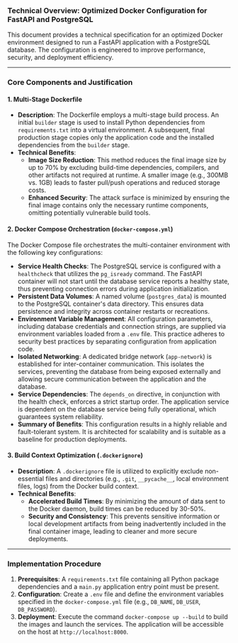### **Technical Overview: Optimized Docker Configuration for FastAPI and PostgreSQL**

This document provides a technical specification for an optimized Docker environment designed to run a FastAPI application with a PostgreSQL database. The configuration is engineered to improve performance, security, and deployment efficiency.

---

### **Core Components and Justification**

#### **1. Multi-Stage Dockerfile**

*   **Description**: The Dockerfile employs a multi-stage build process. An initial `builder` stage is used to install Python dependencies from `requirements.txt` into a virtual environment. A subsequent, final production stage copies only the application code and the installed dependencies from the `builder` stage.
*   **Technical Benefits**:
    *   **Image Size Reduction**: This method reduces the final image size by up to 70% by excluding build-time dependencies, compilers, and other artifacts not required at runtime. A smaller image (e.g., 300MB vs. 1GB) leads to faster pull/push operations and reduced storage costs.
    *   **Enhanced Security**: The attack surface is minimized by ensuring the final image contains only the necessary runtime components, omitting potentially vulnerable build tools.

#### **2. Docker Compose Orchestration (`docker-compose.yml`)**

The Docker Compose file orchestrates the multi-container environment with the following key configurations:

*   **Service Health Checks**: The PostgreSQL service is configured with a `healthcheck` that utilizes the `pg_isready` command. The FastAPI container will not start until the database service reports a healthy state, thus preventing connection errors during application initialization.
*   **Persistent Data Volumes**: A named volume (`postgres_data`) is mounted to the PostgreSQL container's data directory. This ensures data persistence and integrity across container restarts or recreations.
*   **Environment Variable Management**: All configuration parameters, including database credentials and connection strings, are supplied via environment variables loaded from a `.env` file. This practice adheres to security best practices by separating configuration from application code.
*   **Isolated Networking**: A dedicated bridge network (`app-network`) is established for inter-container communication. This isolates the services, preventing the database from being exposed externally and allowing secure communication between the application and the database.
*   **Service Dependencies**: The `depends_on` directive, in conjunction with the health check, enforces a strict startup order. The application service is dependent on the database service being fully operational, which guarantees system reliability.
*   **Summary of Benefits**: This configuration results in a highly reliable and fault-tolerant system. It is architected for scalability and is suitable as a baseline for production deployments.

#### **3. Build Context Optimization (`.dockerignore`)**

*   **Description**: A `.dockerignore` file is utilized to explicitly exclude non-essential files and directories (e.g., `.git`, `__pycache__`, local environment files, logs) from the Docker build context.
*   **Technical Benefits**:
    *   **Accelerated Build Times**: By minimizing the amount of data sent to the Docker daemon, build times can be reduced by 30-50%.
    *   **Security and Consistency**: This prevents sensitive information or local development artifacts from being inadvertently included in the final container image, leading to cleaner and more secure deployments.

---

### **Implementation Procedure**

1.  **Prerequisites**: A `requirements.txt` file containing all Python package dependencies and a `main.py` application entry point must be present.
2.  **Configuration**: Create a `.env` file and define the environment variables specified in the `docker-compose.yml` file (e.g., `DB_NAME`, `DB_USER`, `DB_PASSWORD`).
3.  **Deployment**: Execute the command `docker-compose up --build` to build the images and launch the services. The application will be accessible on the host at `http://localhost:8000`.
